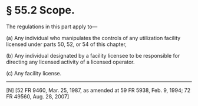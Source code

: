 # § 55.2   Scope.

The regulations in this part apply to—


(a) Any individual who manipulates the controls of any utilization facility licensed under parts 50, 52, or 54 of this chapter,


(b) Any individual designated by a facility licensee to be responsible for directing any licensed activity of a licensed operator.


(c) Any facility license.



---

[N] [52 FR 9460, Mar. 25, 1987, as amended at 59 FR 5938, Feb. 9, 1994; 72 FR 49560, Aug. 28, 2007]




